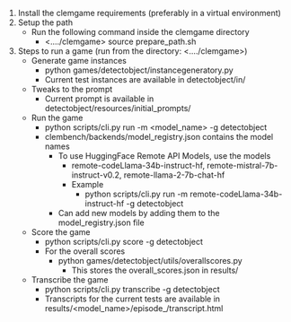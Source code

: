 1. Install the clemgame requirements (preferably in a virtual environment)
2. Setup the path
     * Run the following command inside the clemgame directory
        * <..../clemgame> source prepare_path.sh
3. Steps to run a game (run from the directory: <..../clemgame>)
     * Generate game instances
        * python games/detectobject/instancegeneratory.py
        * Current test instances are available in detectobject/in/
     * Tweaks to the prompt
        * Current prompt is available in detectobject/resources/initial_prompts/
     * Run the game
        * python scripts/cli.py run -m <model_name> -g detectobject
        * clembench/backends/model_registry.json contains the model names
            * To use HuggingFace Remote API Models, use the models
                * remote-codeLlama-34b-instruct-hf, remote-mistral-7b-instruct-v0.2, remote-llama-2-7b-chat-hf
                * Example
                    * python scripts/cli.py run -m remote-codeLlama-34b-instruct-hf -g detectobject
            * Can add new models by adding them to the model_registry.json file
     * Score the game
        * python scripts/cli.py score -g detectobject
        * For the overall scores
          * python games/detectobject/utils/overallscores.py
            * This stores the overall_scores.json in results/  
     * Transcribe the game
        * python scripts/cli.py transcribe -g detectobject
        * Transcripts for the current tests are available in results/<model_name>/episode_<num>/transcript.html